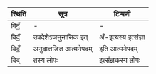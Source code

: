 | स्थिति | सूत्र | टिप्पणी |
| ----- | ------- | ------ |
| विदँ॒ | - | - |
| विदँ॒ | उपदेशेऽजनुनासिक इत् | अँ-इत्यस्य इत्संज्ञा |
| विदँ॒ | अनुदात्तङित आत्मनेपदम् | इति आत्मनेपदम् |
| विद् | तस्य लोपः | इत्संज्ञकस्य लोपः |
